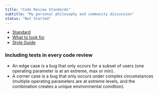 ```yaml
---
title: "Code Review Standards"
subtitle: "My personal philosophy and community discussion"
status: "Not Started"
---
```


- [Standard](https://google.github.io/eng-practices/review/reviewer/standard.html)
- [What to look for](https://google.github.io/eng-practices/review/reviewer/looking-for.html)
- [Style Guide](https://google.github.io/styleguide/)

### Including tests in every code review

- An edge case is a bug that only occurs for a subset of users (one operating parameter is at an extreme, max or min).
- A corner case is a bug that only occurs under complex circumstances (multiple operating parameters are at extreme levels, and the combination creates a unique environmental conidtion).
